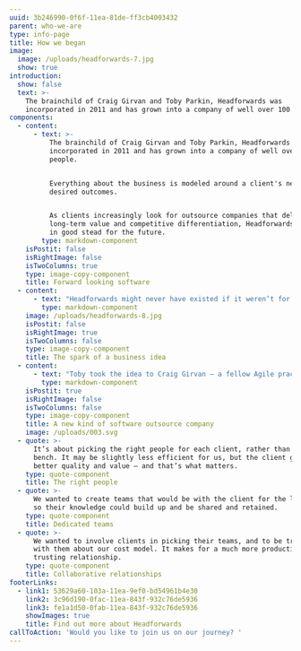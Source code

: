 ```yaml
---
uuid: 3b246990-0f6f-11ea-81de-ff3cb4003432
parent: who-we-are
type: info-page
title: How we began
image:
  image: /uploads/headforwards-7.jpg
  show: true
introduction:
  show: false
  text: >-
    The brainchild of Craig Girvan and Toby Parkin, Headforwards was
    incorporated in 2011 and has grown into a company of well over 100 people.
components:
  - content:
      - text: >-
          The brainchild of Craig Girvan and Toby Parkin, Headforwards was
          incorporated in 2011 and has grown into a company of well over 100
          people.


          Everything about the business is modeled around a client's needs and
          desired outcomes.


          As clients increasingly look for outsource companies that deliver
          long-term value and competitive differentiation, Headforwards stands
          in good stead for the future.
        type: markdown-component
    isPostit: false
    isRightImage: false
    isTwoColumns: true
    type: image-copy-component
    title: Forward looking software
  - content:
      - text: "Headforwards might never have existed if it weren’t for a chance conversation at a barbecue. \rAgile practitioner Toby Parkins was talking with a product owner from a global corporation when the discussion turned to the difficulty of getting really good outsource developers.\r\n\n“He was talking about how you never get the right people, and how outsource companies just pull anyone off the bench to work on a project,” says Toby. “I knew instantly that I could put together a brilliant team for him – and the whole concept of Headforwards was founded in that moment.”"
        type: markdown-component
    image: /uploads/headforwards-8.jpg
    isPostit: false
    isRightImage: true
    isTwoColumns: false
    type: image-copy-component
    title: The spark of a business idea
  - content:
      - text: "Toby took the idea to Craig Girvan – a fellow Agile practitioner – who had been thinking down similar lines. \n\nThey agreed that clients were short-changed by traditional outsourcers, who tend to prioritise their own business over that of their clients. \rThey sketched out a vision of a new kind of outsource company, built on three principles:"
        type: markdown-component
    isPostit: true
    isRightImage: false
    isTwoColumns: false
    type: image-copy-component
    title: A new kind of software outsource company
    image: /uploads/003.svg
  - quote: >-
      It’s about picking the right people for each client, rather than running a
      bench. It may be slightly less efficient for us, but the client gets much
      better quality and value – and that’s what matters.
    type: quote-component
    title: The right people
  - quote: >-
      We wanted to create teams that would be with the client for the long-term,
      so their knowledge could build up and be shared and retained.
    type: quote-component
    title: Dedicated teams
  - quote: >-
      We wanted to involve clients in picking their teams, and to be transparent
      with them about our cost model. It makes for a much more productive and
      trusting relationship.
    type: quote-component
    title: Collaborative relationships
footerLinks:
  - link1: 53629a60-103a-11ea-9ef0-bd54961b4e30
    link2: 3c96d190-0fac-11ea-843f-932c76de5936
    link3: fe1a1d50-0fab-11ea-843f-932c76de5936
    showImages: true
    title: Find out more about Headforwards
callToAction: 'Would you like to join us on our journey? '
---
```


